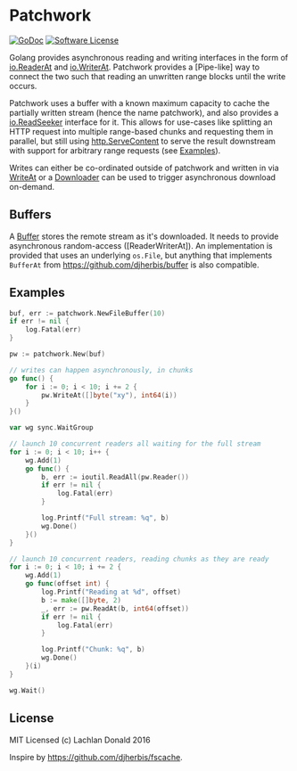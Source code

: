 Patchwork
=========

[![GoDoc](https://godoc.org/github.com/lox/patchwork?status.svg)](https://godoc.org/github.com/lox/patchwork)
[![Software License](https://img.shields.io/badge/license-MIT-brightgreen.svg)](LICENSE.txt)

Golang provides asynchronous reading and writing interfaces in the form of [io.ReaderAt] and [io.WriterAt]. Patchwork provides a [Pipe-like] way to connect the two such that reading an unwritten range blocks until the write occurs.

Patchwork uses a buffer with a known maximum capacity to cache the partially written stream (hence the name patchwork), and also provides a [io.ReadSeeker] interface for it. This allows for use-cases like splitting an HTTP request into multiple range-based chunks and requesting them in parallel, but still using [http.ServeContent] to serve the result downstream with support for arbitrary range requests (see [Examples](#examples)).

Writes can either be co-ordinated outside of patchwork and written in via [WriteAt] or a [Downloader] can be used to trigger asynchronous download on-demand.

## Buffers

A [Buffer]() stores the remote stream as it's downloaded. It needs to provide asynchronous random-access ([ReaderWriterAt]). An implementation is provided that uses an underlying `os.File`, but anything that implements `BufferAt` from https://github.com/djherbis/buffer is also compatible.

## Examples

```go
buf, err := patchwork.NewFileBuffer(10)
if err != nil {
	log.Fatal(err)
}

pw := patchwork.New(buf)

// writes can happen asynchronously, in chunks
go func() {
	for i := 0; i < 10; i += 2 {
		pw.WriteAt([]byte("xy"), int64(i))
	}
}()

var wg sync.WaitGroup

// launch 10 concurrent readers all waiting for the full stream
for i := 0; i < 10; i++ {
	wg.Add(1)
	go func() {
		b, err := ioutil.ReadAll(pw.Reader())
		if err != nil {
			log.Fatal(err)
		}

		log.Printf("Full stream: %q", b)
		wg.Done()
	}()
}

// launch 10 concurrent readers, reading chunks as they are ready
for i := 0; i < 10; i += 2 {
	wg.Add(1)
	go func(offset int) {
		log.Printf("Reading at %d", offset)
		b := make([]byte, 2)
		_, err := pw.ReadAt(b, int64(offset))
		if err != nil {
			log.Fatal(err)
		}

		log.Printf("Chunk: %q", b)
		wg.Done()
	}(i)
}

wg.Wait()
```

## License

MIT Licensed (c) Lachlan Donald 2016

Inspire by https://github.com/djherbis/fscache.

[io.ReaderAt]: https://golang.org/pkg/io/#ReaderAt
[io.WriterAt]: https://golang.org/pkg/io/#WriterAt
[io.ReadSeeker]: https://golang.org/pkg/io/#ReadSeeker
[http.ServeContent]: https://golang.org/pkg/http/#ServeContent
[Downloader]: https://godoc.org/github.com/lox/patchwork#Downloader
[Buffer]: https://godoc.org/github.com/lox/patchwork#Buffer
[WriteAt]: https://godoc.org/github.com/lox/patchwork#Patchwork.WriteAt
[Pipe-link]: https://golang.org/pkg/io/#Pipe